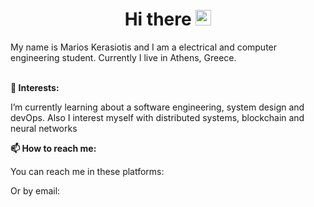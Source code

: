 <h1 align="center">Hi there <img src="https://media.giphy.com/media/hvRJCLFzcasrR4ia7z/giphy.gif" width="25px"></h1>
My name is Marios Kerasiotis and I am a electrical and computer engineering student. Currently I live in Athens, Greece.
<br/><br/>


<b>🌱 Interests:</b>

I’m currently learning about a software engineering, system design and devOps. Also I interest myself with distributed systems, blockchain and neural networks
 
<b>📫 How to reach me:</b>

You can reach me in these platforms:

Or by email:

